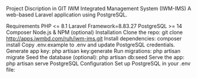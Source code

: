 Project Discription in GIT IWM Integrated Management System (IWM-IMS)
A web-based Laravel application using PostgreSQL.

Requirements
PHP <= 8.1
Laravel Framework=8.83.27
PostgreSQL >= 14
Composer
Node.js & NPM (optional)
Installation
Clone the repo: git clone http://apps.iwmbd.com/ruh/iwm-ims.git
Install dependencies: composer install
Copy .env.example to .env and update PostgreSQL credentials.
Generate app key: php artisan key:generate
Run migrations: php artisan migrate
Seed the database (optional): php artisan db:seed
Serve the app: php artisan serve
PostgreSQL Configuration
Set up PostgreSQL in your .env file: